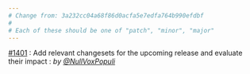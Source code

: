 ```yaml
---
# Change from: 3a232cc04a68f86d0acfa5e7edfa764b990efdbf
#
# Each of these should be one of "patch", "minor", "major"
---
```


[#1401](https://github.com/embroider-build/embroider/pull/1401) : Add relevant changesets for the upcoming release and evaluate their impact : _by [@NullVoxPopuli](https://github.com/NullVoxPopuli)_